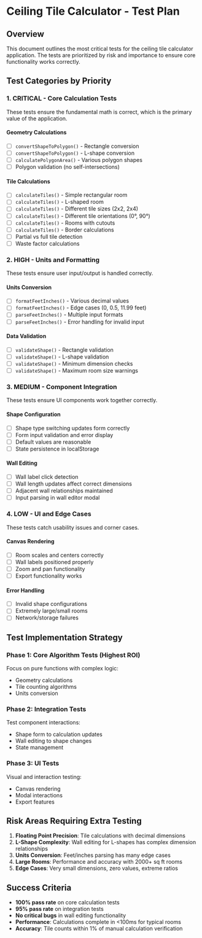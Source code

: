 # Ceiling Tile Calculator - Test Plan

## Overview

This document outlines the most critical tests for the ceiling tile calculator application. The tests are prioritized by risk and importance to ensure core functionality works correctly.

## Test Categories by Priority

### 1. **CRITICAL** - Core Calculation Tests

These tests ensure the fundamental math is correct, which is the primary value of the application.

#### Geometry Calculations

- [ ] `convertShapeToPolygon()` - Rectangle conversion
- [ ] `convertShapeToPolygon()` - L-shape conversion
- [ ] `calculatePolygonArea()` - Various polygon shapes
- [ ] Polygon validation (no self-intersections)

#### Tile Calculations

- [ ] `calculateTiles()` - Simple rectangular room
- [ ] `calculateTiles()` - L-shaped room
- [ ] `calculateTiles()` - Different tile sizes (2x2, 2x4)
- [ ] `calculateTiles()` - Different tile orientations (0°, 90°)
- [ ] `calculateTiles()` - Rooms with cutouts
- [ ] `calculateTiles()` - Border calculations
- [ ] Partial vs full tile detection
- [ ] Waste factor calculations

### 2. **HIGH** - Units and Formatting

These tests ensure user input/output is handled correctly.

#### Units Conversion

- [ ] `formatFeetInches()` - Various decimal values
- [ ] `formatFeetInches()` - Edge cases (0, 0.5, 11.99 feet)
- [ ] `parseFeetInches()` - Multiple input formats
- [ ] `parseFeetInches()` - Error handling for invalid input

#### Data Validation

- [ ] `validateShape()` - Rectangle validation
- [ ] `validateShape()` - L-shape validation
- [ ] `validateShape()` - Minimum dimension checks
- [ ] `validateShape()` - Maximum room size warnings

### 3. **MEDIUM** - Component Integration

These tests ensure UI components work together correctly.

#### Shape Configuration

- [ ] Shape type switching updates form correctly
- [ ] Form input validation and error display
- [ ] Default values are reasonable
- [ ] State persistence in localStorage

#### Wall Editing

- [ ] Wall label click detection
- [ ] Wall length updates affect correct dimensions
- [ ] Adjacent wall relationships maintained
- [ ] Input parsing in wall editor modal

### 4. **LOW** - UI and Edge Cases

These tests catch usability issues and corner cases.

#### Canvas Rendering

- [ ] Room scales and centers correctly
- [ ] Wall labels positioned properly
- [ ] Zoom and pan functionality
- [ ] Export functionality works

#### Error Handling

- [ ] Invalid shape configurations
- [ ] Extremely large/small rooms
- [ ] Network/storage failures

## Test Implementation Strategy

### Phase 1: Core Algorithm Tests (Highest ROI)

Focus on pure functions with complex logic:

- Geometry calculations
- Tile counting algorithms
- Units conversion

### Phase 2: Integration Tests

Test component interactions:

- Shape form to calculation updates
- Wall editing to shape changes
- State management

### Phase 3: UI Tests

Visual and interaction testing:

- Canvas rendering
- Modal interactions
- Export features

## Risk Areas Requiring Extra Testing

1. **Floating Point Precision**: Tile calculations with decimal dimensions
2. **L-Shape Complexity**: Wall editing for L-shapes has complex dimension relationships
3. **Units Conversion**: Feet/inches parsing has many edge cases
4. **Large Rooms**: Performance and accuracy with 2000+ sq ft rooms
5. **Edge Cases**: Very small dimensions, zero values, extreme ratios

## Success Criteria

- **100% pass rate** on core calculation tests
- **95% pass rate** on integration tests
- **No critical bugs** in wall editing functionality
- **Performance**: Calculations complete in <100ms for typical rooms
- **Accuracy**: Tile counts within 1% of manual calculation verification
